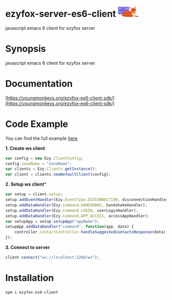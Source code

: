 # ezyfox-server-es6-client <img src="https://github.com/youngmonkeys/ezyfox-server/blob/master/logo.png" width="64" />
javascript emacs 6 client for ezyfox server

# Synopsis

javascript emacs 6 client for ezyfox server

# Documentation

[https://youngmonkeys.org/ezyfox-es6-client-sdk/](https://youngmonkeys.org/ezyfox-es6-client-sdk/)

# Code Example

You can find the full example [here](https://github.com/youngmonkeys/freechat/tree/master/reactjs/src/socket)

**1. Create ws client**
```javascript
var config = new Ezy.ClientConfig;
config.zoneName = "zoneName";
var clients = Ezy.Clients.getInstance();
var client = clients.newDefaultClient(config);
```

**2. Setup ws client***

```javascript
var setup = client.setup;
setup.addEventHandler(Ezy.EventType.DISCONNECTION, disconnectionHandler);
setup.addDataHandler(Ezy.Command.HANDSHAKE, handshakeHandler);
setup.addDataHandler(Ezy.Command.LOGIN, userLoginHandler);
setup.addDataHandler(Ezy.Command.APP_ACCESS, accessAppHandler);
var setupApp = setup.setupApp("appName");
setupApp.addDataHandler("command", function(app, data) {
    controller.contactController.handleSuggestedContactsResponse(data);
});
```

**3. Connect to server**

```javascript
client.connect("ws://localhost:2208/ws");
```

# Installation

```
npm i ezyfox-es6-client
```